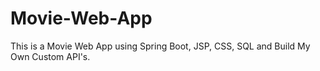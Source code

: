 # Movie-Web-App
This is a Movie Web App using Spring Boot, JSP, CSS, SQL and Build My Own Custom API's.
